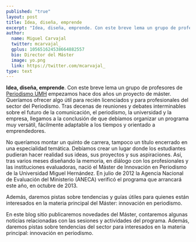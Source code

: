 ```yaml
---
published: "true"
layout: post
title: Idea, diseña, emprende
excerpt: "Idea, diseña, emprende. Con este breve lema un grupo de profesores de Periodismo UMH empezamos hace dos años un proyecto de máster. Queríamos ofrecer algo útil para recién licenciados y para profesionales del sector del Periodismo." 
author:
  name: Miguel Carvajal
  twitter: mcarvajal_
  gplus: 105651624538664882557 
  bio: Director del Máster
  image: yo.png
  link: https://twitter.com/mcarvajal_
type: text
---
```

**Idea, diseña, emprende**. Con este breve lema un grupo de profesores de [Periodismo UMH](http://periodismo.umh.es/ "Blog de Periodismo UMH") empezamos hace dos años un proyecto de máster. Queríamos ofrecer algo útil para recién licenciados y para profesionales del sector del Periodismo. Tras decenas de  reuniones y debates interminables sobre el futuro de la comunicación, el periodismo, la universidad y la empresa, llegamos a la conclusión de que debíamos organizar un programa muy versátil, fácilmente adaptable a los tiempos y orientado a emprendedores.

No queríamos montar un quinto de carrera, tampoco un título encerrado en una especialidad temática. Debíamos crear un lugar donde los estudiantes pudieran hacer realidad sus ideas, sus proyectos y sus aspiraciones. Así, tras varios meses diseñando la memoria, en diálogo con los profesionales y las instituciones evaluadoras, nació el Máster de Innovación en Periodismo de la Universidad Miguel Hernández. En julio de 2012 la Agencia Nacional de Evaluación del Ministerio (ANECA) verificó el programa que arrancará este año, en octubre de 2013.

Además, daremos pistas sobre tendencias y guías útiles para quienes están interesados en la materia principal del Máster: innovación en periodismo.

En este blog sitio publicaremos novedades del Máster, contaremos algunas noticias relacionadas con las sesiones y actividades del programa. Además, daremos pistas sobre tendencias del sector para interesados en la materia principal: innovación en periodismo. 